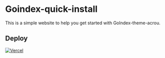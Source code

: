 # Goindex-quick-install
This is a simple website to help you get started with GoIndex-theme-acrou.

## Deploy
[![Vercel](https://vercel.com/button)](https://vercel.com/import/project?template=https://github.com/gdrive9532/goindex-quick-install)
